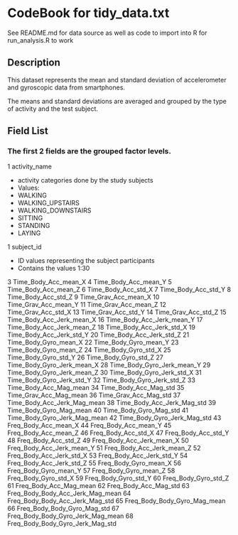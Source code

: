 # CodeBook for tidy_data.txt

See README.md for data source as well as code to import into R for run_analysis.R to work

## Description

This dataset represents the mean and standard deviation of accelerometer and gyroscopic data from smartphones.

The means and standard deviations are averaged and grouped by the type of activity and the test subject.

## Field List

### The first 2 fields are the grouped factor levels.
1 activity_name
* activity categories done by the study subjects
* Values:
* WALKING
* WALKING_UPSTAIRS
* WALKING_DOWNSTAIRS
* SITTING
* STANDING
* LAYING

1 subject_id
* ID values representing the subject participants
* Contains the values 1:30


3 Time_Body_Acc_mean_X
4 Time_Body_Acc_mean_Y
5 Time_Body_Acc_mean_Z
6 Time_Body_Acc_std_X
7 Time_Body_Acc_std_Y
8 Time_Body_Acc_std_Z
9 Time_Grav_Acc_mean_X
10 Time_Grav_Acc_mean_Y
11 Time_Grav_Acc_mean_Z
12 Time_Grav_Acc_std_X
13 Time_Grav_Acc_std_Y
14 Time_Grav_Acc_std_Z
15 Time_Body_Acc_Jerk_mean_X
16 Time_Body_Acc_Jerk_mean_Y
17 Time_Body_Acc_Jerk_mean_Z
18 Time_Body_Acc_Jerk_std_X
19 Time_Body_Acc_Jerk_std_Y
20 Time_Body_Acc_Jerk_std_Z
21 Time_Body_Gyro_mean_X
22 Time_Body_Gyro_mean_Y
23 Time_Body_Gyro_mean_Z
24 Time_Body_Gyro_std_X
25 Time_Body_Gyro_std_Y
26 Time_Body_Gyro_std_Z
27 Time_Body_Gyro_Jerk_mean_X
28 Time_Body_Gyro_Jerk_mean_Y
29 Time_Body_Gyro_Jerk_mean_Z
30 Time_Body_Gyro_Jerk_std_X
31 Time_Body_Gyro_Jerk_std_Y
32 Time_Body_Gyro_Jerk_std_Z
33 Time_Body_Acc_Mag_mean
34 Time_Body_Acc_Mag_std
35 Time_Grav_Acc_Mag_mean
36 Time_Grav_Acc_Mag_std
37 Time_Body_Acc_Jerk_Mag_mean
38 Time_Body_Acc_Jerk_Mag_std
39 Time_Body_Gyro_Mag_mean
40 Time_Body_Gyro_Mag_std
41 Time_Body_Gyro_Jerk_Mag_mean
42 Time_Body_Gyro_Jerk_Mag_std
43 Freq_Body_Acc_mean_X
44 Freq_Body_Acc_mean_Y
45 Freq_Body_Acc_mean_Z
46 Freq_Body_Acc_std_X
47 Freq_Body_Acc_std_Y
48 Freq_Body_Acc_std_Z
49 Freq_Body_Acc_Jerk_mean_X
50 Freq_Body_Acc_Jerk_mean_Y
51 Freq_Body_Acc_Jerk_mean_Z
52 Freq_Body_Acc_Jerk_std_X
53 Freq_Body_Acc_Jerk_std_Y
54 Freq_Body_Acc_Jerk_std_Z
55 Freq_Body_Gyro_mean_X
56 Freq_Body_Gyro_mean_Y
57 Freq_Body_Gyro_mean_Z
58 Freq_Body_Gyro_std_X
59 Freq_Body_Gyro_std_Y
60 Freq_Body_Gyro_std_Z
61 Freq_Body_Acc_Mag_mean
62 Freq_Body_Acc_Mag_std
63 Freq_Body_Body_Acc_Jerk_Mag_mean
64 Freq_Body_Body_Acc_Jerk_Mag_std
65 Freq_Body_Body_Gyro_Mag_mean
66 Freq_Body_Body_Gyro_Mag_std
67 Freq_Body_Body_Gyro_Jerk_Mag_mean
68 Freq_Body_Body_Gyro_Jerk_Mag_std